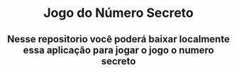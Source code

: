 <h1 align='center'> Jogo do Número Secreto</h1>

<h2 align='center'>Nesse repositorio você poderá baixar localmente essa aplicação para jogar o jogo o numero secreto</h2>

